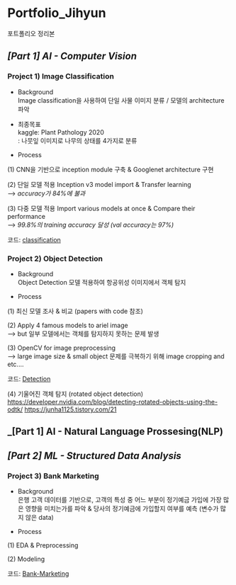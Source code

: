 # Portfolio_Jihyun
포트폴리오 정리본


## _[Part 1] AI - Computer Vision_

### **Project 1) Image Classification**

* Background  
Image classification을 사용하여 단일 사물 이미지 분류 / 모델의 architecture 파악

* 최종목표  
kaggle: Plant Pathology 2020    
: 나뭇잎 이미지로 나무의 상태를 4가지로 분류  

* Process

(1) CNN을 기반으로 inception module 구축 & Googlenet architecture 구현

(2) 단일 모델 적용
    Inception v3 model import & Transfer learning    
    --> _accuracy가 84%에 불과_  
    
(3) 다중 모델 적용
    Import various models at once & Compare their performance  
   --> _99.8%의 training accuracy 달성 (val accuracy는 97%)_  
   
 코드: [classification](https://github.com/soultreemk2/Portfolio_Jihyun/tree/master/AI_Classification)
 
 
### **Project 2) Object Detection**

* Background  
Object Detection 모델 적용하여 항공위성 이미지에서 객체 탐지

* Process

(1) 최신 모델 조사 & 비교 (papers with code 참조)

(2) Apply 4 famous models to ariel image  
    --> but 일부 모델에서는 객체를 탐지하지 못하는 문제 발생  
    
(3) OpenCV for image preprocessing  
   --> large image size & small object 문제를 극복하기 위해 image cropping and etc....

 코드: [Detection](https://github.com/soultreemk2/Portfolio_Jihyun/tree/master/AI_Detection)
 
 (4) 기울어진 객체 탐지 (rotated object detection)  
 https://developer.nvidia.com/blog/detecting-rotated-objects-using-the-odtk/
 https://junha1125.tistory.com/21
 
 ## _[Part 1] AI - Natural Language Prossesing(NLP)
 
 

## _[Part 2] ML - Structured Data Analysis_

### **Project 3) Bank Marketing**

* Background  
은행 고객 데이터를 기반으로, 고객의 특성 중 어느 부분이 정기예금 가입에 가장 많은 영향을 미치는가를 파악 & 당사의 정기예금에 가입할지 여부를 예측
(변수가 많지 않은 data)

* Process

(1) EDA & Preprocessing
 

(2) Modeling
 
 코드: [Bank-Marketing](https://github.com/soultreemk2/Portfolio_Jihyun/tree/master/ML_bank_marketing)
  
